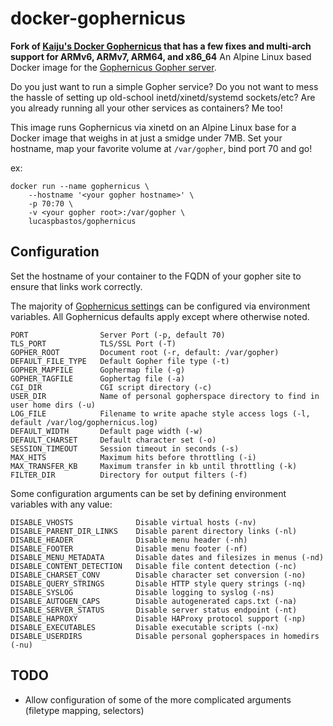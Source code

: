 # docker-gophernicus

**Fork of [Kaiju's Docker Gophernicus](https://github.com/kaiju/docker-gophernicus) that has a few fixes and multi-arch support for ARMv6, ARMv7, ARM64, and x86_64**
An Alpine Linux based Docker image for the [Gophernicus Gopher server](https://github.com/gophernicus/gophernicus).

Do you just want to run a simple Gopher service? Do you not want to mess the hassle of setting up old-school inetd/xinetd/systemd sockets/etc? Are you already running all your other services as containers? Me too!

This image runs Gophernicus via xinetd on an Alpine Linux base for a Docker image that weighs in at just a smidge under 7MB. Set your hostname, map your favorite volume at `/var/gopher`, bind port 70 and go!

ex:
```
docker run --name gophernicus \
    --hostname '<your gopher hostname>' \
    -p 70:70 \
    -v <your gopher root>:/var/gopher \
    lucaspbastos/gophernicus
```

## Configuration

Set the hostname of your container to the FQDN of your gopher site to ensure that links work correctly.

The majority of [Gophernicus settings](https://github.com/gophernicus/gophernicus#command-line-options) can be configured via environment variables. All Gophernicus defaults apply except where otherwise noted.

```
PORT                Server Port (-p, default 70)
TLS_PORT            TLS/SSL Port (-T)
GOPHER_ROOT         Document root (-r, default: /var/gopher)
DEFAULT_FILE_TYPE   Default Gopher file type (-t)
GOPHER_MAPFILE      Gophermap file (-g)
GOPHER_TAGFILE      Gophertag file (-a)
CGI_DIR             CGI script directory (-c)
USER_DIR            Name of personal gopherspace directory to find in user home dirs (-u)
LOG_FILE            Filename to write apache style access logs (-l, default /var/log/gophernicus.log)
DEFAULT_WIDTH       Default page width (-w)
DEFAULT_CHARSET     Default character set (-o)
SESSION_TIMEOUT     Session timeout in seconds (-s)
MAX_HITS            Maximum hits before throttling (-i)
MAX_TRANSFER_KB     Maximum transfer in kb until throttling (-k)
FILTER_DIR          Directory for output filters (-f)
```
Some configuration arguments can be set by defining environment variables with any value:
```
DISABLE_VHOSTS              Disable virtual hosts (-nv)
DISABLE_PARENT_DIR_LINKS    Disable parent directory links (-nl)
DISABLE_HEADER              Disable menu header (-nh)
DISABLE_FOOTER              Disable menu footer (-nf)
DISABLE_MENU_METADATA       Disable dates and filesizes in menus (-nd)
DISABLE_CONTENT_DETECTION   Disable file content detection (-nc)
DISABLE_CHARSET_CONV        Disable character set conversion (-no)
DISABLE_QUERY_STRINGS       Disable HTTP style query strings (-nq)
DISABLE_SYSLOG              Disable logging to syslog (-ns)
DISABLE_AUTOGEN_CAPS        Disable autogenerated caps.txt (-na)
DISABLE_SERVER_STATUS       Disable server status endpoint (-nt)
DISABLE_HAPROXY             Disable HAProxy protocol support (-np)
DISABLE_EXECUTABLES         Disable executable scripts (-nx)
DISABLE_USERDIRS            Disable personal gopherspaces in homedirs (-nu)
```

## TODO

- Allow configuration of some of the more complicated arguments (filetype mapping, selectors)
